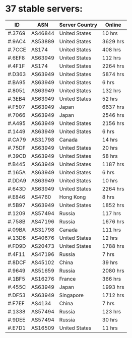 # 37 stable servers:

| ID | ASN | Server Country | Online |
| ------ | ------ | ------ | ------ |
| #.3769 | AS46844 | United States | 10 hrs |
| #.9AC4 | AS53889 | United States | 3629 hrs |
| #.7CCE | AS174 | United States | 408 hrs |
| #.6EF8 | AS63949 | United States | 112 hrs |
| #.4F1F | AS174 | United States | 2264 hrs |
| #.D363 | AS63949 | United States | 5874 hrs |
| #.BA95 | AS63949 | United States | 6 hrs |
| #.8051 | AS63949 | United States | 132 hrs |
| #.3EB4 | AS63949 | United States | 52 hrs |
| #.F507 | AS63949 | Japan | 6637 hrs |
| #.7066 | AS63949 | Japan | 2546 hrs |
| #.A495 | AS63949 | United States | 2156 hrs |
| #.1449 | AS63949 | United States | 6 hrs |
| #.CA79 | AS31798 | Canada | 14 hrs |
| #.75DF | AS63949 | United States | 20 hrs |
| #.39CD | AS63949 | United States | 58 hrs |
| #.B445 | AS63949 | United States | 1187 hrs |
| #.165A | AS63949 | United States | 6 hrs |
| #.DDA9 | AS63949 | United States | 10 hrs |
| #.643D | AS63949 | United States | 2264 hrs |
| #.E846 | AS4760 | Hong Kong | 8 hrs |
| #.5B97 | AS63949 | United States | 1852 hrs |
| #.1209 | AS57494 | Russia | 117 hrs |
| #.758B | AS47196 | Russia | 1676 hrs |
| #.09BA | AS31798 | Canada | 111 hrs |
| #.13D6 | AS40676 | United States | 12 hrs |
| #.FD9D | AS20473 | United States | 1788 hrs |
| #.4F11 | AS47196 | Russia | 7 hrs |
| #.8DCF | AS45102 | China | 39 hrs |
| #.9649 | AS51659 | Russia | 2080 hrs |
| #.1BF5 | AS16276 | France | 366 hrs |
| #.455C | AS63949 | Japan | 1993 hrs |
| #.DF53 | AS63949 | Singapore | 1712 hrs |
| #.F7EF | AS4134 | China | 7 hrs |
| #.1338 | AS57494 | Russia | 123 hrs |
| #.9DEE | AS57494 | Russia | 30 hrs |
| #.E7D1 | AS16509 | United States | 11 hrs |

